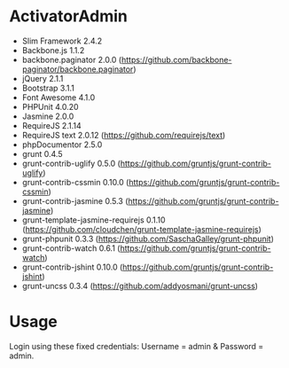ActivatorAdmin
==============

- Slim Framework 2.4.2
- Backbone.js 1.1.2
- backbone.paginator 2.0.0 (https://github.com/backbone-paginator/backbone.paginator)
- jQuery 2.1.1
- Bootstrap 3.1.1
- Font Awesome 4.1.0
- PHPUnit 4.0.20
- Jasmine 2.0.0
- RequireJS 2.1.14
- RequireJS text 2.0.12 (https://github.com/requirejs/text)
- phpDocumentor 2.5.0
- grunt 0.4.5
- grunt-contrib-uglify 0.5.0 (https://github.com/gruntjs/grunt-contrib-uglify)
- grunt-contrib-cssmin 0.10.0 (https://github.com/gruntjs/grunt-contrib-cssmin)
- grunt-contrib-jasmine 0.5.3 (https://github.com/gruntjs/grunt-contrib-jasmine)
- grunt-template-jasmine-requirejs 0.1.10 (https://github.com/cloudchen/grunt-template-jasmine-requirejs)
- grunt-phpunit 0.3.3 (https://github.com/SaschaGalley/grunt-phpunit)
- grunt-contrib-watch 0.6.1 (https://github.com/gruntjs/grunt-contrib-watch)
- grunt-contrib-jshint 0.10.0 (https://github.com/gruntjs/grunt-contrib-jshint)
- grunt-uncss 0.3.4 (https://github.com/addyosmani/grunt-uncss)

Usage
==============

Login using these fixed credentials: Username = admin & Password = admin.
